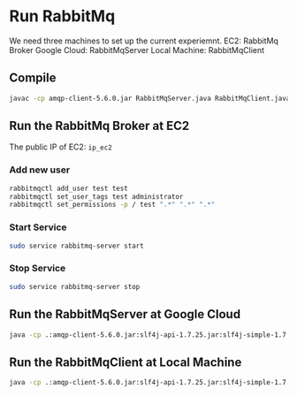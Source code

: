 # Run RabbitMq

We need three machines to set up the current experiemnt.
EC2: RabbitMq Broker
Google Cloud: RabbitMqServer
Local Machine: RabbitMqClient

## Compile

```bash
javac -cp amqp-client-5.6.0.jar RabbitMqServer.java RabbitMqClient.java
```

## Run the RabbitMq Broker at EC2

The public IP of EC2: `ip_ec2`

### Add new user

```bash
rabbitmqctl add_user test test
rabbitmqctl set_user_tags test administrator
rabbitmqctl set_permissions -p / test ".*" ".*" ".*"
```

### Start Service

```bash
sudo service rabbitmq-server start
```

### Stop Service

```bash
sudo service rabbitmq-server stop
```

## Run the RabbitMqServer at Google Cloud

```bash
java -cp .:amqp-client-5.6.0.jar:slf4j-api-1.7.25.jar:slf4j-simple-1.7.25.jar RabbitMqServer `ip_ec2`
```

## Run the RabbitMqClient at Local Machine

```bash
java -cp .:amqp-client-5.6.0.jar:slf4j-api-1.7.25.jar:slf4j-simple-1.7.25.jar RabbitMqClient `ip_ec2`
```